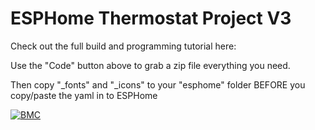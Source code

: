 # ESPHome Thermostat Project V3

Check out the full build and programming tutorial here:

Use the "Code" button above to grab a zip file everything you need.





Then copy "_fonts" and "_icons" to your "esphome" folder BEFORE you copy/paste the yaml in to ESPHome

[![BMC](https://www.buymeacoffee.com/assets/img/custom_images/white_img.png)](https://www.buymeacoffee.com/3ative)
